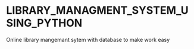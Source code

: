 # LIBRARY_MANAGMENT_SYSTEM_USING_PYTHON
 Online library mangemant sytem with database to make work easy
